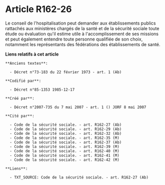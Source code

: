 # Article R162-26

Le conseil de l'hospitalisation peut demander aux établissements publics rattachés aux ministères chargés de la santé et de
la sécurité sociale toute étude ou évaluation qu'il estime utile à l'accomplissement de ses missions et peut également
entendre toute personne qualifiée de son choix, notamment les représentants des fédérations des établissements de santé.

**Liens relatifs à cet article**

	**Anciens textes**:

	  - Décret n°73-183 du 22 février 1973 - art. 1 (Ab)

	**Codifié par**:

	  - Décret n°85-1353 1985-12-17

	**Créé par**:

	  - Décret n°2007-735 du 7 mai 2007 - art. 1 () JORF 8 mai 2007

	**Cité par**:

	  - Code de la sécurité sociale. - art. R162-27 (Ab)
	  - Code de la sécurité sociale. - art. R162-29 (Ab)
	  - Code de la sécurité sociale. - art. R162-32 (Ab)
	  - Code de la sécurité sociale. - art. R162-35 (M)
	  - Code de la sécurité sociale. - art. R162-37 (Ab)
	  - Code de la sécurité sociale. - art. R162-39 (M)
	  - Code de la sécurité sociale. - art. R162-40 (M)
	  - Code de la sécurité sociale. - art. R162-41 (M)
	  - Code de la sécurité sociale. - art. R162-42 (M)

	**Liens**:

	  - TXT_SOURCE: Code de la sécurité sociale. - art. R162-27 (Ab)

